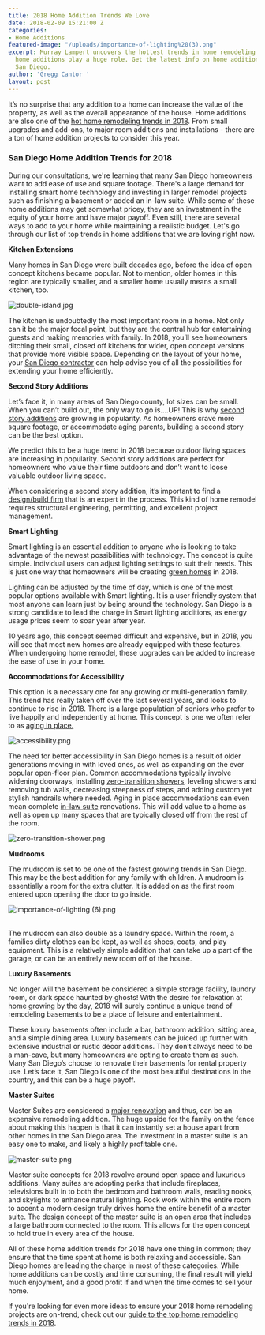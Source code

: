 ```yaml
---
title: 2018 Home Addition Trends We Love
date: 2018-02-09 15:21:00 Z
categories:
- Home Additions
featured-image: "/uploads/importance-of-lighting%20(3).png"
excerpt: Murray Lampert uncovers the hottest trends in home remodeling for 2018, and
  home additions play a huge role. Get the latest info on home addition trends in
  San Diego.
author: 'Gregg Cantor '
layout: post
---
```


It’s no surprise that any addition to a home can increase the value of the property, as well as the overall appearance of the house. Home additions are also one of the [hot home remodeling trends in 2018](https://murraylampert.com/hot-home-remodeling-trends-2018-ahp-video/). From small upgrades and add-ons, to major room additions and installations - there are a ton of home addition projects to consider this year.

### San Diego Home Addition Trends for 2018

During our consultations, we're learning that many San Diego homeowners want to add ease of use and square footage. There's a large demand for installing smart home technology and investing in larger remodel projects such as finishing a basement or added an in-law suite.  While some of these home additions may get somewhat pricey, they are an investment in the equity of your home and have major payoff. Even still, there are several ways to add to your home while maintaining a realistic budget. Let's go through our list of top trends in home additions that we are loving right now.

**Kitchen Extensions**

Many homes in San Diego were built decades ago, before the idea of open concept kitchens became popular. Not to mention, older homes in this region are typically smaller, and a smaller home usually means a small kitchen, too.

![double-island.jpg](/uploads/double-island.jpg)

The kitchen is undoubtedly the most important room in a home. Not only can it be the major focal point, but they are the central hub for entertaining guests and making memories with family. In 2018, you’ll see homeowners ditching their small, closed off kitchens for wider, open concept versions that provide more visible space. Depending on the layout of your home, your [San Diego contractor](https://murraylampert.com/san-diego-kitchen-remodeling-services) can help advise you of all the possibilities for extending your home efficiently.

**Second Story Additions**

Let’s face it, in many areas of San Diego county, lot sizes can be small. When you can’t build out, the only way to go is....UP! This is why [second story additions](https://murraylampert.com/san-diego-second-story-addition) are growing in popularity. As homeowners crave more square footage, or accommodate aging parents, building a second story can be the best option.

We predict this to be a huge trend in 2018 because outdoor living spaces are increasing in popularity. Second story additions are perfect for homeowners who value their time outdoors and don’t want to loose valuable outdoor living space.

When considering a second story addition, it’s important to find a [design/build firm](https://murraylampert.com/san-diego-second-story-addition) that is an expert in the process. This kind of home remodel requires structural engineering, permitting, and excellent project management.

**Smart Lighting**

Smart lighting is an essential addition to anyone who is looking to take advantage of the newest possibilities with technology. The concept is quite simple. Individual users can adjust lighting settings to suit their needs. This is just one way that homeowners will be creating [green homes](https://murraylampert.com/san-diego-green-home-construction) in 2018.

Lighting can be adjusted by the time of day, which is one of the most popular options available with Smart lighting. It is a user friendly system that most anyone can learn just by being around the technology. San Diego is a strong candidate to lead the charge in Smart lighting additions, as energy usage prices seem to soar year after year.

10 years ago, this concept seemed difficult and expensive, but in 2018, you will see that most new homes are already equipped with these features. When undergoing home remodel, these upgrades can be added to increase the ease of use in your home.

**Accommodations for Accessibility**

This option is a necessary one for any growing or multi-generation family. This trend has really taken off over the last several years, and looks to continue to rise in 2018. There is a large population of seniors who prefer to live happily and independently at home. This concept is one we often refer to as [aging in place.](https://murraylampert.com/aging-in-place-10-concepts-of-universal-design/)

![accessibility.png](/uploads/accessibility.png)

The need for better accessibility in San Diego homes is a result of older generations moving in with loved ones, as well as expanding on the ever popular open-floor plan. Common accommodations typically involve widening doorways, installing [zero-transition showers](http://blog.innovatebuildingsolutions.com/2015/12/11/advantages-disadvantages-curbless-walk-shower/), leveling showers and removing tub walls, decreasing steepness of steps, and adding custom yet stylish handrails where needed. Aging in place accommodations can even mean complete [in-law suite](https://murraylampert.com/3-things-to-know-about-granny-flat/) renovations. This will add value to a home as well as open up many spaces that are typically closed off from the rest of the room.

![zero-transition-shower.png](/uploads/zero-transition-shower.png)

**Mudrooms**

The mudroom is set to be one of the fastest growing trends in San Diego. This may be the best addition for any family with children. A mudroom is essentially a room for the extra clutter. It is added on as the first room entered upon opening the door to go inside.

![importance-of-lighting (6).png](/uploads/importance-of-lighting%20(6).png)

\
The mudroom can also double as a laundry space. Within the room, a families dirty clothes can be kept, as well as shoes, coats, and play equipment. This is a relatively simple addition that can take up a part of the garage, or can be an entirely new room off of the house.

**Luxury Basements**

No longer will the basement be considered a simple storage facility, laundry room, or dark space haunted by ghosts! With the desire for relaxation at home growing by the day, 2018 will surely continue a unique trend of remodeling basements to be a place of leisure and entertainment.

These luxury basements often include a bar, bathroom addition, sitting area, and a simple dining area. Luxury basements can be juiced up further with extensive industrial or rustic décor additions. They don’t always need to be a man-cave, but many homeowners are opting to create them as such. Many San Diego’s choose to renovate their basements for rental property use. Let’s face it, San Diego is one of the most beautiful destinations in the country, and this can be a huge payoff.

**Master Suites**

Master Suites are considered a [major renovation](https://murraylampert.com/major-renovations) and thus, can be an expensive remodeling addition. The huge upside for the family on the fence about making this happen is that it can instantly set a house apart from other homes in the San Diego area. The investment in a master suite is an easy one to make, and likely a highly profitable one.

![master-suite.png](/uploads/master-suite.png)

Master suite concepts for 2018 revolve around open space and luxurious additions. Many suites are adopting perks that include fireplaces, televisions built in to both the bedroom and bathroom walls, reading nooks, and skylights to enhance natural lighting. Rock work within the entire room to accent a modern design truly drives home the entire benefit of a master suite. The design concept of the master suite is an open area that includes a large bathroom connected to the room. This allows for the open concept to hold true in every area of the house.

All of these home addition trends for 2018 have one thing in common; they ensure that the time spent at home is both relaxing and accessible. San Diego homes are leading the charge in most of these categories. While home additions can be costly and time consuming, the final result will yield much enjoyment, and a good profit if and when the time comes to sell your home.

If you're looking for even more ideas to ensure your 2018 home remodeling projects are on-trend, check out our [guide to the top home remodeling trends in 2018](/landing/san-diego-home-remodeling-trends-2018/).